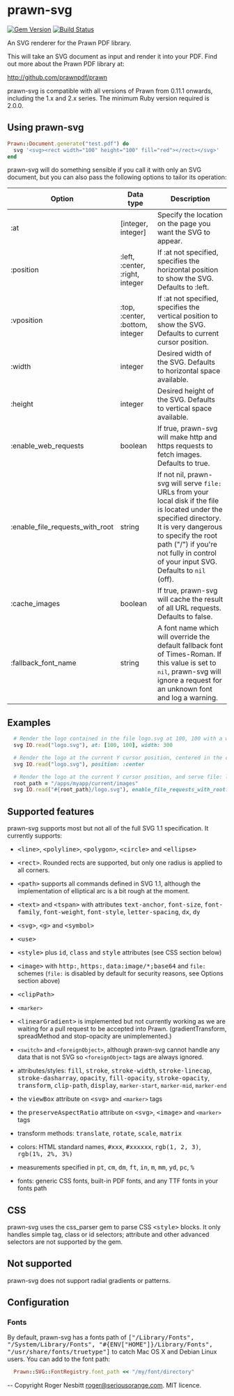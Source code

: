# prawn-svg

[![Gem Version](https://badge.fury.io/rb/prawn-svg.svg)](https://badge.fury.io/rb/prawn-svg)
[![Build Status](https://travis-ci.org/mogest/prawn-svg.svg?branch=master)](https://travis-ci.org/mogest/prawn-svg)

An SVG renderer for the Prawn PDF library.

This will take an SVG document as input and render it into your PDF.  Find out more about the Prawn PDF library at:

  http://github.com/prawnpdf/prawn

prawn-svg is compatible with all versions of Prawn from 0.11.1 onwards, including the 1.x and 2.x series.
The minimum Ruby version required is 2.0.0.

## Using prawn-svg

```ruby
Prawn::Document.generate("test.pdf") do
  svg '<svg><rect width="100" height="100" fill="red"></rect></svg>'
end
```

prawn-svg will do something sensible if you call it with only an SVG document, but you can also
pass the following options to tailor its operation:

Option      | Data type | Description
----------- | --------- | -----------
:at         | [integer, integer] | Specify the location on the page you want the SVG to appear.
:position   | :left, :center, :right, integer | If :at not specified, specifies the horizontal position to show the SVG.  Defaults to :left.
:vposition  | :top, :center, :bottom, integer | If :at not specified, specifies the vertical position to show the SVG.  Defaults to current cursor position.
:width      | integer   | Desired width of the SVG.  Defaults to horizontal space available.
:height     | integer   | Desired height of the SVG.  Defaults to vertical space available.
:enable_web_requests | boolean | If true, prawn-svg will make http and https requests to fetch images.  Defaults to true.
:enable_file_requests_with_root | string | If not nil, prawn-svg will serve `file:` URLs from your local disk if the file is located under the specified directory. It is very dangerous to specify the root path ("/") if you're not fully in control of your input SVG.  Defaults to `nil` (off).
:cache_images | boolean   | If true, prawn-svg will cache the result of all URL requests. Defaults to false.
:fallback_font_name | string | A font name which will override the default fallback font of Times-Roman.  If this value is set to <tt>nil</tt>, prawn-svg will ignore a request for an unknown font and log a warning.

## Examples

```ruby
  # Render the logo contained in the file logo.svg at 100, 100 with a width of 300
  svg IO.read("logo.svg"), at: [100, 100], width: 300

  # Render the logo at the current Y cursor position, centered in the current bounding box
  svg IO.read("logo.svg"), position: :center

  # Render the logo at the current Y cursor position, and serve file: links relative to its directory
  root_path = "/apps/myapp/current/images"
  svg IO.read("#{root_path}/logo.svg"), enable_file_requests_with_root: root_path
```

## Supported features

prawn-svg supports most but not all of the full SVG 1.1 specification.  It currently supports:

 - <tt>&lt;line&gt;</tt>, <tt>&lt;polyline&gt;</tt>, <tt>&lt;polygon&gt;</tt>, <tt>&lt;circle&gt;</tt> and <tt>&lt;ellipse&gt;</tt>

 - <tt>&lt;rect&gt;</tt>.  Rounded rects are supported, but only one radius is applied to all corners.

 - <tt>&lt;path&gt;</tt> supports all commands defined in SVG 1.1, although the
   implementation of elliptical arc is a bit rough at the moment.

 - <tt>&lt;text&gt;</tt> and <tt>&lt;tspan&gt;</tt> with attributes
   <tt>text-anchor</tt>, <tt>font-size</tt>, <tt>font-family</tt>, <tt>font-weight</tt>, <tt>font-style</tt>, <tt>letter-spacing</tt>, <tt>dx</tt>, <tt>dy</tt>

 - <tt>&lt;svg&gt;</tt>, <tt>&lt;g&gt;</tt> and <tt>&lt;symbol&gt;</tt>

 - <tt>&lt;use&gt;</tt>

 - <tt>&lt;style&gt;</tt> plus <tt>id</tt>, <tt>class</tt> and <tt>style</tt> attributes (see CSS section below)

 - <tt>&lt;image&gt;</tt> with <tt>http:</tt>, <tt>https:</tt>, <tt>data:image/\*;base64</tt> and `file:` schemes
   (`file:` is disabled by default for security reasons, see Options section above)

 - <tt>&lt;clipPath&gt;</tt>

 - `<marker>`

 - <tt>&lt;linearGradient&gt;</tt> is implemented but not currently working as we are waiting for a pull request to be accepted
   into Prawn. (gradientTransform, spreadMethod and stop-opacity are unimplemented.)

 - `<switch>` and `<foreignObject>`, although prawn-svg cannot handle any data that is not SVG so `<foreignObject>`
   tags are always ignored.

 - attributes/styles: <tt>fill</tt>, <tt>stroke</tt>, <tt>stroke-width</tt>, <tt>stroke-linecap</tt>, <tt>stroke-dasharray</tt>, <tt>opacity</tt>, <tt>fill-opacity</tt>, <tt>stroke-opacity</tt>, <tt>transform</tt>, <tt>clip-path</tt>, <tt>display</tt>, `marker-start`, `marker-mid`, `marker-end`

 - the <tt>viewBox</tt> attribute on <tt>&lt;svg&gt;</tt> and `<marker>` tags

 - the <tt>preserveAspectRatio</tt> attribute on <tt>&lt;svg&gt;</tt>, <tt>&lt;image&gt;</tt> and `<marker>` tags

 - transform methods: <tt>translate</tt>, <tt>rotate</tt>, <tt>scale</tt>, <tt>matrix</tt>

 - colors: HTML standard names, <tt>#xxx</tt>, <tt>#xxxxxx</tt>, <tt>rgb(1, 2, 3)</tt>, <tt>rgb(1%, 2%, 3%)</tt>

 - measurements specified in <tt>pt</tt>, <tt>cm</tt>, <tt>dm</tt>, <tt>ft</tt>, <tt>in</tt>, <tt>m</tt>, <tt>mm</tt>, <tt>yd</tt>, <tt>pc</tt>, <tt>%</tt>

 - fonts: generic CSS fonts, built-in PDF fonts, and any TTF fonts in your fonts path

## CSS

prawn-svg uses the css_parser gem to parse CSS <tt>&lt;style&gt;</tt> blocks.  It only handles simple tag, class or id selectors; attribute and other advanced selectors are not supported by the gem.

## Not supported

prawn-svg does not support radial gradients or patterns.

## Configuration

### Fonts

By default, prawn-svg has a fonts path of <tt>["/Library/Fonts", "/System/Library/Fonts", "#{ENV["HOME"]}/Library/Fonts", "/usr/share/fonts/truetype"]</tt> to catch
Mac OS X and Debian Linux users.  You can add to the font path:

```ruby
  Prawn::SVG::FontRegistry.font_path << "/my/font/directory"
```


--
Copyright Roger Nesbitt <roger@seriousorange.com>.  MIT licence.
